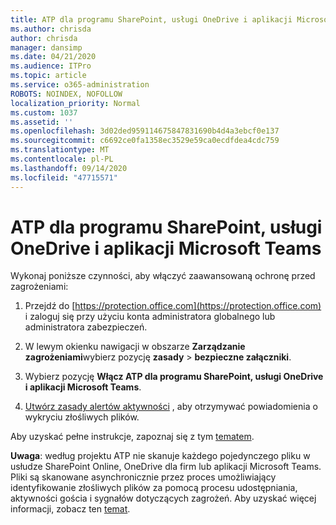 ```yaml
---
title: ATP dla programu SharePoint, usługi OneDrive i aplikacji Microsoft Teams
ms.author: chrisda
author: chrisda
manager: dansimp
ms.date: 04/21/2020
ms.audience: ITPro
ms.topic: article
ms.service: o365-administration
ROBOTS: NOINDEX, NOFOLLOW
localization_priority: Normal
ms.custom: 1037
ms.assetid: ''
ms.openlocfilehash: 3d02ded959114675847831690b4d4a3ebcf0e137
ms.sourcegitcommit: c6692ce0fa1358ec3529e59ca0ecdfdea4cdc759
ms.translationtype: MT
ms.contentlocale: pl-PL
ms.lasthandoff: 09/14/2020
ms.locfileid: "47715571"
---
```

# <a name="atp-for-sharepoint-onedrive-and-microsoft-teams"></a>ATP dla programu SharePoint, usługi OneDrive i aplikacji Microsoft Teams

Wykonaj poniższe czynności, aby włączyć zaawansowaną ochronę przed zagrożeniami:

1. Przejdź do [https://protection.office.com](https://protection.office.com) i zaloguj się przy użyciu konta administratora globalnego lub administratora zabezpieczeń.

2. W lewym okienku nawigacji w obszarze **Zarządzanie zagrożeniami**wybierz pozycję **zasady** \> **bezpieczne załączniki**.

3. Wybierz pozycję **Włącz ATP dla programu SharePoint, usługi OneDrive i aplikacji Microsoft Teams**.

4. [Utwórz zasady alertów aktywności](https://docs.microsoft.com/microsoft-365/compliance/create-activity-alerts) , aby otrzymywać powiadomienia o wykryciu złośliwych plików.

Aby uzyskać pełne instrukcje, zapoznaj się z tym [tematem](https://docs.microsoft.com/microsoft-365/security/office-365-security/turn-on-atp-for-spo-odb-and-teams).

**Uwaga**: według projektu ATP nie skanuje każdego pojedynczego pliku w usłudze SharePoint Online, OneDrive dla firm lub aplikacji Microsoft Teams. Pliki są skanowane asynchronicznie przez proces umożliwiający identyfikowanie złośliwych plików za pomocą procesu udostępniania, aktywności gościa i sygnałów dotyczących zagrożeń. Aby uzyskać więcej informacji, zobacz ten [temat](https://docs.microsoft.com/microsoft-365/security/office-365-security/atp-for-spo-odb-and-teams).
